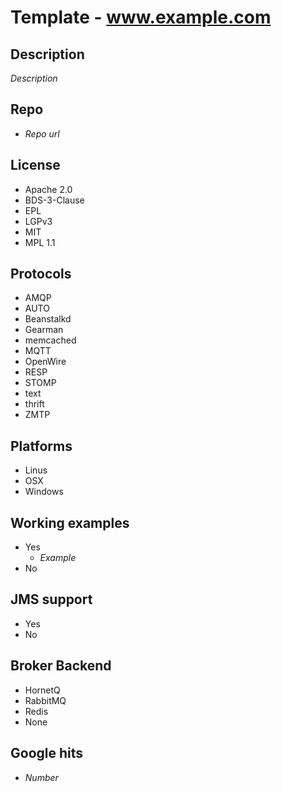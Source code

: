 # Template - www.example.com

## Description
_Description_

## Repo
- _Repo url_

## License
- Apache 2.0
- BDS-3-Clause
- EPL
- LGPv3
- MIT
- MPL 1.1

## Protocols
- AMQP
- AUTO
- Beanstalkd
- Gearman
- memcached
- MQTT
- OpenWire
- RESP
- STOMP
- text
- thrift
- ZMTP

## Platforms
- Linus
- OSX
- Windows

## Working examples
- Yes
    - _Example_
- No

## JMS support
- Yes
- No

## Broker Backend
- HornetQ
- RabbitMQ
- Redis
- None
 
## Google hits
- _Number_
